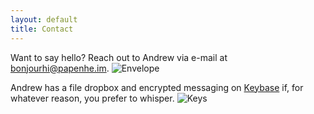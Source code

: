 ```yaml
---
layout: default
title: Contact
---
```


Want to say hello? Reach out to Andrew via e-mail at [bonjourhi@papenhe.im](mailto:bonjourhi@papenhe.im). <span class="svg-intext"><img src="{{ site.baseurl }}/assets/envelope-icon.svg" alt="Envelope"></span>

Andrew has a file dropbox and encrypted messaging on [Keybase](https://keybase.io/apapenheim) if, for whatever reason, you prefer to whisper. <span class="svg-intext"><img src="{{ site.baseurl }}/assets/keys-icon.svg" alt="Keys"></span>